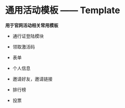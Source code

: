 
通用活动模板 —— Template
============================

**用于官网活动相关常用模板**

* 通行证登陆模块

* 领取激活码

* 表单

* 个人信息

* 邀请好友，邀请链接

* 排行榜

* 投票